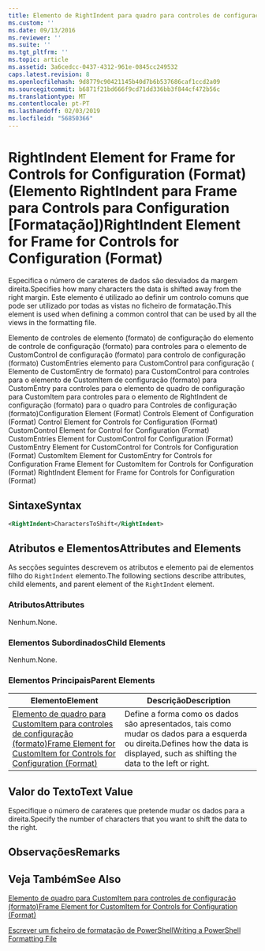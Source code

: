 ```yaml
---
title: Elemento de RightIndent para quadro para controles de configuração (formato) | Documentos da Microsoft
ms.custom: ''
ms.date: 09/13/2016
ms.reviewer: ''
ms.suite: ''
ms.tgt_pltfrm: ''
ms.topic: article
ms.assetid: 3a6cedcc-0437-4312-961e-0845cc249532
caps.latest.revision: 8
ms.openlocfilehash: 9d8779c90421145b40d7b6b537686caf1ccd2a09
ms.sourcegitcommit: b6871f21bd666f9cd71dd336bb3f844cf472b56c
ms.translationtype: MT
ms.contentlocale: pt-PT
ms.lasthandoff: 02/03/2019
ms.locfileid: "56850366"
---
```

# <a name="rightindent-element-for-frame-for-controls-for-configuration-format"></a><span data-ttu-id="f6935-102">RightIndent Element for Frame for Controls for Configuration (Format) (Elemento RightIndent para Frame para Controls para Configuration [Formatação])</span><span class="sxs-lookup"><span data-stu-id="f6935-102">RightIndent Element for Frame for Controls for Configuration (Format)</span></span>

<span data-ttu-id="f6935-103">Especifica o número de carateres de dados são desviados da margem direita.</span><span class="sxs-lookup"><span data-stu-id="f6935-103">Specifies how many characters the data is shifted away from the right margin.</span></span> <span data-ttu-id="f6935-104">Este elemento é utilizado ao definir um controlo comuns que pode ser utilizado por todas as vistas no ficheiro de formatação.</span><span class="sxs-lookup"><span data-stu-id="f6935-104">This element is used when defining a common control that can be used by all the views in the formatting file.</span></span>

<span data-ttu-id="f6935-105">Elemento de controles de elemento (formato) de configuração do elemento de controle de configuração (formato) para controles para o elemento de CustomControl de configuração (formato) para controlo de configuração (formato) CustomEntries elemento para CustomControl para configuração ( Elemento de CustomEntry de formato) para CustomControl para controles para o elemento de CustomItem de configuração (formato) para CustomEntry para controles para o elemento de quadro de configuração para CustomItem para controles para o elemento de RightIndent de configuração (formato) para o quadro para Controles de configuração (formato)</span><span class="sxs-lookup"><span data-stu-id="f6935-105">Configuration Element (Format) Controls Element of Configuration (Format) Control Element for Controls for Configuration (Format) CustomControl Element for Control for Configuration (Format) CustomEntries Element for CustomControl for Configuration (Format) CustomEntry Element for CustomControl for Controls for Configuration (Format) CustomItem Element for CustomEntry for Controls for Configuration Frame Element for CustomItem for Controls for Configuration (Format) RightIndent Element for Frame for Controls for Configuration (Format)</span></span>

## <a name="syntax"></a><span data-ttu-id="f6935-106">Sintaxe</span><span class="sxs-lookup"><span data-stu-id="f6935-106">Syntax</span></span>

```xml
<RightIndent>CharactersToShift</RightIndent>
```

## <a name="attributes-and-elements"></a><span data-ttu-id="f6935-107">Atributos e Elementos</span><span class="sxs-lookup"><span data-stu-id="f6935-107">Attributes and Elements</span></span>

<span data-ttu-id="f6935-108">As secções seguintes descrevem os atributos e elemento pai de elementos filho do `RightIndent` elemento.</span><span class="sxs-lookup"><span data-stu-id="f6935-108">The following sections describe attributes, child elements, and parent element of the `RightIndent` element.</span></span>

### <a name="attributes"></a><span data-ttu-id="f6935-109">Atributos</span><span class="sxs-lookup"><span data-stu-id="f6935-109">Attributes</span></span>

<span data-ttu-id="f6935-110">Nenhum.</span><span class="sxs-lookup"><span data-stu-id="f6935-110">None.</span></span>

### <a name="child-elements"></a><span data-ttu-id="f6935-111">Elementos Subordinados</span><span class="sxs-lookup"><span data-stu-id="f6935-111">Child Elements</span></span>

<span data-ttu-id="f6935-112">Nenhum.</span><span class="sxs-lookup"><span data-stu-id="f6935-112">None.</span></span>

### <a name="parent-elements"></a><span data-ttu-id="f6935-113">Elementos Principais</span><span class="sxs-lookup"><span data-stu-id="f6935-113">Parent Elements</span></span>

|<span data-ttu-id="f6935-114">Elemento</span><span class="sxs-lookup"><span data-stu-id="f6935-114">Element</span></span>|<span data-ttu-id="f6935-115">Descrição</span><span class="sxs-lookup"><span data-stu-id="f6935-115">Description</span></span>|
|-------------|-----------------|
|[<span data-ttu-id="f6935-116">Elemento de quadro para CustomItem para controles de configuração (formato)</span><span class="sxs-lookup"><span data-stu-id="f6935-116">Frame Element for CustomItem for Controls for Configuration (Format)</span></span>](./frame-element-for-customitem-for-controls-for-configuration-format.md)|<span data-ttu-id="f6935-117">Define a forma como os dados são apresentados, tais como mudar os dados para a esquerda ou direita.</span><span class="sxs-lookup"><span data-stu-id="f6935-117">Defines how the data is displayed, such as shifting the data to the left or right.</span></span>|

## <a name="text-value"></a><span data-ttu-id="f6935-118">Valor do Texto</span><span class="sxs-lookup"><span data-stu-id="f6935-118">Text Value</span></span>

<span data-ttu-id="f6935-119">Especifique o número de carateres que pretende mudar os dados para a direita.</span><span class="sxs-lookup"><span data-stu-id="f6935-119">Specify the number of characters that you want to shift the data to the right.</span></span>

## <a name="remarks"></a><span data-ttu-id="f6935-120">Observações</span><span class="sxs-lookup"><span data-stu-id="f6935-120">Remarks</span></span>

## <a name="see-also"></a><span data-ttu-id="f6935-121">Veja Também</span><span class="sxs-lookup"><span data-stu-id="f6935-121">See Also</span></span>

[<span data-ttu-id="f6935-122">Elemento de quadro para CustomItem para controles de configuração (formato)</span><span class="sxs-lookup"><span data-stu-id="f6935-122">Frame Element for CustomItem for Controls for Configuration (Format)</span></span>](./frame-element-for-customitem-for-controls-for-configuration-format.md)

[<span data-ttu-id="f6935-123">Escrever um ficheiro de formatação de PowerShell</span><span class="sxs-lookup"><span data-stu-id="f6935-123">Writing a PowerShell Formatting File</span></span>](./writing-a-powershell-formatting-file.md)
